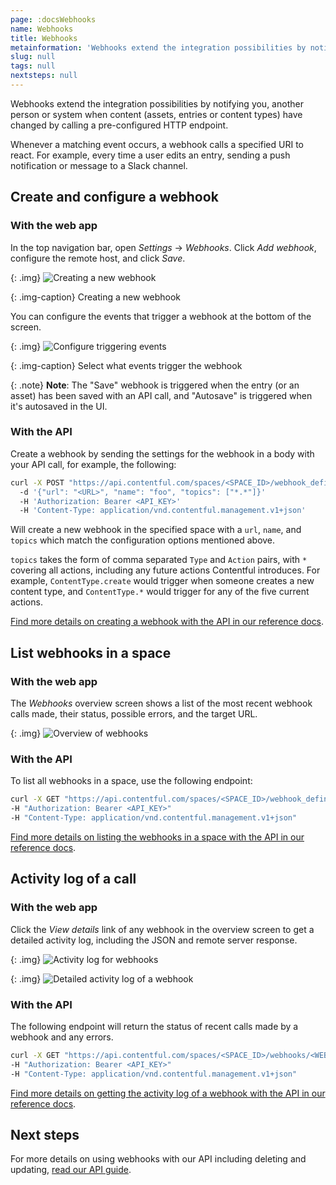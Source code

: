 ```yaml
---
page: :docsWebhooks
name: Webhooks
title: Webhooks
metainformation: 'Webhooks extend the integration possibilities by notifying you, another person or system when content (assets, entries or content types) have changed by calling a pre-configured HTTP endpoint.'
slug: null
tags: null
nextsteps: null
---
```


Webhooks extend the integration possibilities by notifying you, another person or system when content (assets, entries or content types) have changed by calling a pre-configured HTTP endpoint.

Whenever a matching event occurs, a webhook calls a specified URI to react. For example, every time a user edits an entry, sending a push notification or message to a Slack channel.

## Create and configure a webhook

### With the web app

In the top navigation bar, open _Settings_ → _Webhooks_. Click _Add webhook_, configure the remote host, and click _Save_.

{: .img}
![Creating a new webhook](https://images.contentful.com/sxx7gi06ja5s/1Gn2WOuwG42K6A08gwY0Ai/300653f7e0d89081203a5c3f0f36c020/webhook__new_webhook.png)

{: .img-caption}
Creating a new webhook

You can configure the events that trigger a webhook at the bottom of the screen.

{: .img}
![Configure triggering events](https://images.contentful.com/sxx7gi06ja5s/488gvUzJoQ4GIKggqOQO4K/f360d313073264682822ff6fb2ceafc5/webhook__events.png)

{: .img-caption}
Select what events trigger the webhook

{: .note}
**Note**: The "Save" webhook is triggered when the entry (or an asset) has been saved with an API call, and "Autosave" is triggered when it's autosaved in the UI.

### With the API

Create a webhook by sending the settings for the webhook in a body with your API call, for example, the following:

~~~bash
curl -X POST "https://api.contentful.com/spaces/<SPACE_ID>/webhook_definitions"
  -d '{"url": "<URL>", "name": "foo", "topics": ["*.*"]}'
  -H 'Authorization: Bearer <API_KEY>'
  -H 'Content-Type: application/vnd.contentful.management.v1+json'
~~~

Will create a new webhook in the specified space with a `url`, `name`, and `topics` which match the configuration options mentioned above.

`topics` takes the form of comma separated `Type` and `Action` pairs, with `*` covering all actions, including any future actions Contentful introduces. For example, `ContentType.create` would trigger when someone creates a new content type, and `ContentType.*` would trigger for any of the five current actions.

[Find more details on creating a webhook with the API in our reference docs](/developers/docs/references/content-management-api/#/reference/search-parameters/create-a-webhook).

## List webhooks in a space

### With the web app

The _Webhooks_ overview screen shows a list of the most recent webhook calls made, their status, possible errors, and the target URL.

{: .img}
![Overview of webhooks](https://images.contentful.com/sxx7gi06ja5s/4yHjcApbaEKiSKAusSWMi6/d804e81f93cd39865c9722a3761eb979/webhook__list_of_webhooks.png)

### With the API

To list all webhooks in a space, use the following endpoint:

~~~bash
curl -X GET "https://api.contentful.com/spaces/<SPACE_ID>/webhook_definitions"
-H "Authorization: Bearer <API_KEY>"
-H "Content-Type: application/vnd.contentful.management.v1+json"
~~~

[Find more details on listing the webhooks in a space with the API in our reference docs](/developers/docs/references/content-management-api/#/reference/webhooks/webhooks-collection/get-all-webhooks-of-a-space).

## Activity log of a call

### With the web app

Click the _View details_ link of any webhook in the overview screen to get a detailed activity log, including the JSON and remote server response.

{: .img}
![Activity log for webhooks](https://images.contentful.com/sxx7gi06ja5s/OJSwxatFAceAqOQgC42GO/f359e7105e8abaaea919fc6c45624622/webhook__activity_log.png)

{: .img}
![Detailed activity log of a webhook](https://images.contentful.com/sxx7gi06ja5s/5DArLijukoIwKi8Eo2IsCk/67e763564548233b4490a7348e0c9ed4/webhook__request_details__super_secret.png)

### With the API

The following endpoint will return the status of recent calls made by a webhook and any errors.

~~~bash
curl -X GET "https://api.contentful.com/spaces/<SPACE_ID>/webhooks/<WEBHOOK_ID>/calls"
-H "Authorization: Bearer <API_KEY>"
-H "Content-Type: application/vnd.contentful.management.v1+json"
~~~

[Find more details on getting the activity log of a webhook with the API in our reference docs](/developers/docs/references/content-management-api/#/reference/webhook-calls).

## Next steps

For more details on using webhooks with our API including deleting and updating, [read our API guide](/developers/docs/references/content-management-api/#/reference/webhooks).
